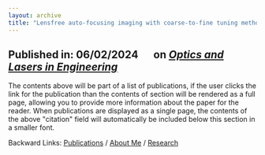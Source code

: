 ```yaml
---
layout: archive
title: "Lensfree auto-focusing imaging with coarse-to-fine tuning method"
---
```


## Published in: 06/02/2024 &emsp; on [*Optics and Lasers in Engineering*](https://www.sciencedirect.com/journal/optics-and-lasers-in-engineering)


The contents above will be part of a list of publications, if the user clicks the link for the publication than the contents of section will be rendered as a full page, allowing you to provide more information about the paper for the reader. When publications are displayed as a single page, the contents of the above "citation" field will automatically be included below this section in a smaller font.


Backward Links: [Publications](../_pages/publications.md) / [About Me](../_pages/about.md) / [Research](../_pages/research.md)
